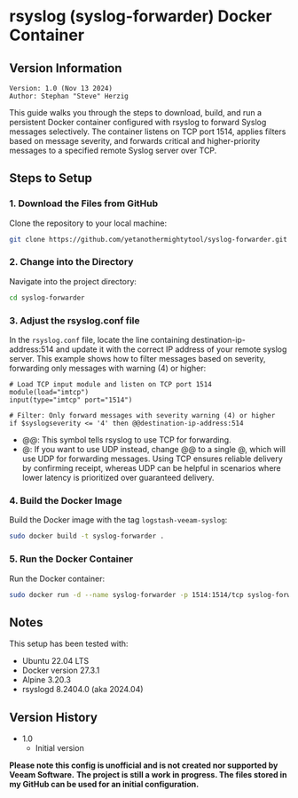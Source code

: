 # rsyslog (syslog-forwarder) Docker Container

## Version Information
~~~~
Version: 1.0 (Nov 13 2024)
Author: Stephan "Steve" Herzig
~~~~

This guide walks you through the steps to download, build, and run a persistent Docker container configured with rsyslog to forward Syslog messages selectively. The container listens on TCP port 1514, applies filters based on message severity, and forwards critical and higher-priority messages to a specified remote Syslog server over TCP. 

## Steps to Setup

### 1. Download the Files from GitHub

Clone the repository to your local machine:

```bash
git clone https://github.com/yetanothermightytool/syslog-forwarder.git
```

### 2. Change into the Directory

Navigate into the project directory:

```bash
cd syslog-forwarder
```

### 3. Adjust the rsyslog.conf file

In the `rsyslog.conf` file, locate the line containing destination-ip-address:514 and update it with the correct IP address of your remote syslog server. This example shows how to filter messages based on severity, forwarding only messages with warning (4) or higher:

```plaintext
# Load TCP input module and listen on TCP port 1514
module(load="imtcp")
input(type="imtcp" port="1514")

# Filter: Only forward messages with severity warning (4) or higher
if $syslogseverity <= '4' then @@destination-ip-address:514

```

- @@: This symbol tells rsyslog to use TCP for forwarding.
- @: If you want to use UDP instead, change @@ to a single @, which will use UDP for forwarding messages.
Using TCP ensures reliable delivery by confirming receipt, whereas UDP can be helpful in scenarios where lower latency is prioritized over guaranteed delivery. 


### 4. Build the Docker Image

Build the Docker image with the tag `logstash-veeam-syslog`:

```bash
sudo docker build -t syslog-forwarder .
```

### 5. Run the Docker Container

Run the Docker container:

```bash
sudo docker run -d --name syslog-forwarder -p 1514:1514/tcp syslog-forwarder
```

## Notes

This setup has been tested with:

- Ubuntu 22.04 LTS
- Docker version 27.3.1
- Alpine 3.20.3
- rsyslogd  8.2404.0 (aka 2024.04)

## Version History
- 1.0
  - Initial version


**Please note this config is unofficial and is not created nor supported by Veeam Software.**
**The project is still a work in progress. The files stored in my GitHub can be used for an initial configuration.**
